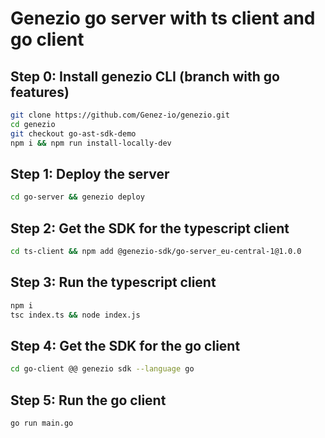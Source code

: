 # Genezio go server with ts client and go client

## Step 0: Install genezio CLI (branch with go features)

```bash
git clone https://github.com/Genez-io/genezio.git
cd genezio
git checkout go-ast-sdk-demo
npm i && npm run install-locally-dev
```

## Step 1: Deploy the server

```bash
cd go-server && genezio deploy
```

## Step 2: Get the SDK for the typescript client

```bash
cd ts-client && npm add @genezio-sdk/go-server_eu-central-1@1.0.0
```

## Step 3: Run the typescript client

```bash
npm i
tsc index.ts && node index.js
```

## Step 4: Get the SDK for the go client

```bash
cd go-client @@ genezio sdk --language go
```

## Step 5: Run the go client

```bash
go run main.go
```

